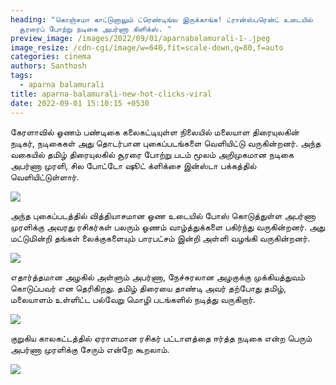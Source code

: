 ```yaml
---
heading: "கொஞ்சமா காட்டுனாலும் ட்ரெண்டிங்ல இருக்காங்க! ட்ரான்ஸ்பரென்ட் உடையில்
  சூரரைப் போற்று நடிகை அபர்ணா கிளிக்ஸ். "
preview_image: /images/2022/09/01/aparnabalamurali-1-.jpeg
image_resize: /cdn-cgi/image/w=640,fit=scale-down,q=80,f=auto
categories: cinema
authors: Santhosh
tags:
  - aparna balamurali
title: aparna-balamurali-new-hot-clicks-viral
date: 2022-09-01 15:10:15 +0530
---
```

கேரளாவில் ஓணம் பண்டிகை கலைகட்டியுள்ள நிலையில் மலையாள திரையுலகின் நடிகர், நடிகைகள் அது தொடர்பான புகைப்படங்களை வெளியிட்டு வருகின்றனர். அந்த வகையில் தமிழ் திரையுலகில் சூரரை போற்று படம் மூலம் அறிமுகமான நடிகை அபர்ணா முரளி, சில போட்டோ ஷூட் க்ளிக்சை இன்ஸ்டா பக்கத்தில் வெளியிட்டுள்ளார். 

![](/images/2022/09/01/aparna-balamurali-new-hot-clicks-viral.jpeg)

அந்த புகைப்படத்தில் வித்தியாசமான ஓண உடையில் போஸ் கொடுத்துள்ள அபர்ணா முரளிக்கு அவரது ரசிகர்கள் பலரும் ஓணம் வாழ்த்துக்களை பகிர்ந்து வருகின்றனர். அது மட்டுமின்றி தங்கள் லைக்குகளையும் பாரபட்சம் இன்றி அள்ளி வழங்கி வருகின்றனர். 

![](/images/2022/09/01/aparna-balamurali-new-hot-clicks-viral2.jpeg)

எதார்த்தமான அழகில் அள்ளும் அபர்ணா, நேச்சுரலான அழகுக்கு முக்கியத்துவம் கொடுப்பவர் என தெரிகிறது. தமிழ் திரையை தாண்டி அவர் தற்போது தமிழ், மலையாளம் உள்ளிட்ட பல்வேறு மொழி படங்களில் நடித்து வருகிறார்.

![](/images/2022/09/01/aparna-balamurali-new-hot-clicks-viral4.jpeg)

குறுகிய காலகட்டத்தில் ஏராளமான ரசிகர் பட்டாளத்தை ஈர்த்த நடிகை என்ற பெரும் அபர்ணா முரளிக்கு சேரும் என்றே கூறலாம்.

![](/images/2022/09/01/aparna-balamurali-new-hot-clicks-viral6.jpeg)